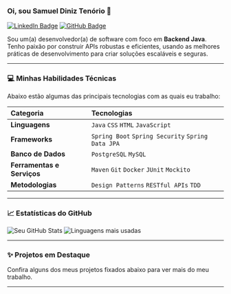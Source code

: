 ### Oi, sou Samuel Diniz Tenório 👋

[![LinkedIn Badge](https://img.shields.io/badge/-LinkedIn-blue?style=flat-square&logo=Linkedin&logoColor=white&link=https://www.linkedin.com/in/seu-usuario/)](https://www.linkedin.com/in/samuel-diniz-ten%C3%B3rio-923533298/)
[![GitHub Badge](https://img.shields.io/badge/-GitHub-181717?style=flat-square&logo=Github&logoColor=white&link=https://github.com/seu-usuario)](https://github.com/SamuelDinizTenorio)

Sou um(a) desenvolvedor(a) de software com foco em **Backend Java**. Tenho paixão por construir APIs robustas e eficientes, usando as melhores práticas de desenvolvimento para criar soluções escaláveis e seguras.

---

### 💻 Minhas Habilidades Técnicas

Abaixo estão algumas das principais tecnologias com as quais eu trabalho:

| Categoria | Tecnologias |
| :--- | :--- |
| **Linguagens** | `Java` `CSS` `HTML` `JavaScript` |
| **Frameworks** | `Spring Boot` `Spring Security` `Spring Data JPA` |
| **Banco de Dados** | `PostgreSQL` `MySQL` |
| **Ferramentas e Serviços**| `Maven` `Git` `Docker` `JUnit` `Mockito` |
| **Metodologias** | `Design Patterns` `RESTful APIs` `TDD` |

---

### 📈 Estatísticas do GitHub

![Seu GitHub Stats](https://github-readme-stats.vercel.app/api?username=SamuelDinizTenorio&show_icons=true&theme=onedark&hide_border=true&include_all_commits=true)
![Linguagens mais usadas](https://github-readme-stats.vercel.app/api/top-langs/?username=SamuelDinizTenorio&layout=compact&theme=onedark&hide_border=true)

---

### ✨ Projetos em Destaque

Confira alguns dos meus projetos fixados abaixo para ver mais do meu trabalho.

---
